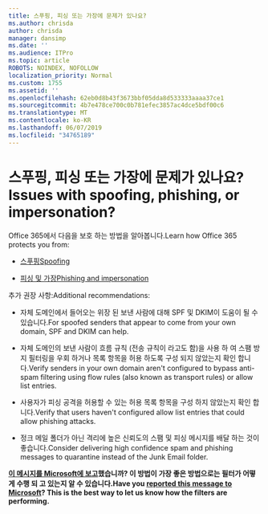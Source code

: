 ```yaml
---
title: 스푸핑, 피싱 또는 가장에 문제가 있나요?
ms.author: chrisda
author: chrisda
manager: dansimp
ms.date: ''
ms.audience: ITPro
ms.topic: article
ROBOTS: NOINDEX, NOFOLLOW
localization_priority: Normal
ms.custom: 1755
ms.assetid: ''
ms.openlocfilehash: 62eb0d8b43f3673bbf05dda8d533333aaaa37ce1
ms.sourcegitcommit: 4b7e478ce700c0b781efec3857ac4dce5bdf00c6
ms.translationtype: MT
ms.contentlocale: ko-KR
ms.lasthandoff: 06/07/2019
ms.locfileid: "34765189"
---
```

# <a name="issues-with-spoofing-phishing-or-impersonation"></a><span data-ttu-id="62e06-102">스푸핑, 피싱 또는 가장에 문제가 있나요?</span><span class="sxs-lookup"><span data-stu-id="62e06-102">Issues with spoofing, phishing, or impersonation?</span></span>

<span data-ttu-id="62e06-103">Office 365에서 다음을 보호 하는 방법을 알아봅니다.</span><span class="sxs-lookup"><span data-stu-id="62e06-103">Learn how Office 365 protects you from:</span></span>

- [<span data-ttu-id="62e06-104">스푸핑</span><span class="sxs-lookup"><span data-stu-id="62e06-104">Spoofing</span></span>](https://docs.microsoft.com/office365/securitycompliance/anti-spoofing-protection)

- [<span data-ttu-id="62e06-105">피싱 및 가장</span><span class="sxs-lookup"><span data-stu-id="62e06-105">Phishing and impersonation</span></span>](https://docs.microsoft.com/office365/securitycompliance/atp-anti-phishing)

<span data-ttu-id="62e06-106">추가 권장 사항:</span><span class="sxs-lookup"><span data-stu-id="62e06-106">Additional recommendations:</span></span>

- <span data-ttu-id="62e06-107">자체 도메인에서 들어오는 위장 된 보낸 사람에 대해 SPF 및 DKIM이 도움이 될 수 있습니다.</span><span class="sxs-lookup"><span data-stu-id="62e06-107">For spoofed senders that appear to come from your own domain, SPF and DKIM can help.</span></span>

- <span data-ttu-id="62e06-108">자체 도메인의 보낸 사람이 흐름 규칙 (전송 규칙이 라고도 함)을 사용 하 여 스팸 방지 필터링을 우회 하거나 목록 항목을 허용 하도록 구성 되지 않았는지 확인 합니다.</span><span class="sxs-lookup"><span data-stu-id="62e06-108">Verify senders in your own domain aren't configured to bypass anti-spam filtering using flow rules (also known as transport rules) or allow list entries.</span></span>

- <span data-ttu-id="62e06-109">사용자가 피싱 공격을 허용할 수 있는 허용 목록 항목을 구성 하지 않았는지 확인 합니다.</span><span class="sxs-lookup"><span data-stu-id="62e06-109">Verify that users haven't configured allow list entries that could allow phishing attacks.</span></span>

- <span data-ttu-id="62e06-110">정크 메일 폴더가 아닌 격리에 높은 신뢰도의 스팸 및 피싱 메시지를 배달 하는 것이 좋습니다.</span><span class="sxs-lookup"><span data-stu-id="62e06-110">Consider delivering high confidence spam and phishing messages to quarantine instead of the Junk Email folder.</span></span>

<span data-ttu-id="62e06-111">**[이 메시지를 Microsoft에 보고](https://support.office.com/article/b5caa9f1-cdf3-4443-af8c-ff724ea719d2)했습니까? 이 방법이 가장 좋은 방법으로는 필터가 어떻게 수행 되 고 있는지 알 수 있습니다.**</span><span class="sxs-lookup"><span data-stu-id="62e06-111">**Have you [reported this message to Microsoft](https://support.office.com/article/b5caa9f1-cdf3-4443-af8c-ff724ea719d2)? This is the best way to let us know how the filters are performing.**</span></span>
